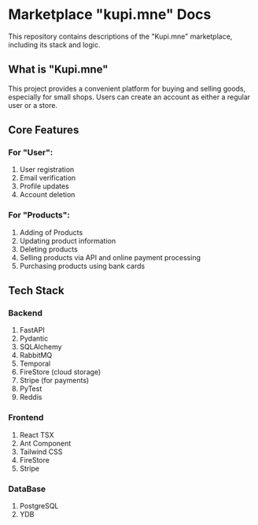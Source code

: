 # Marketplace "kupi.mne" Docs

This repository contains descriptions of the "Kupi.mne" marketplace, including its stack and logic.

## What is "Kupi.mne"

This project provides a convenient platform for buying and selling goods, especially for small shops. Users can create 
an account as either a regular user or a store.

## Core Features
### For "User":
1. User registration
2. Email verification
3. Profile updates
4. Account deletion

### For "Products":
1. Adding of Products
2. Updating product information
3. Deleting products
4. Selling products via API and online payment processing
5. Purchasing products using bank cards

## Tech Stack
### Backend
1. FastAPI
2. Pydantic
3. SQLAlchemy
4. RabbitMQ
5. Temporal
6. FireStore (cloud storage)
7. Stripe (for payments)
8. PyTest
9. Reddis

### Frontend
1. React TSX
2. Ant Component
3. Tailwind CSS
4. FireStore
5. Stripe

### DataBase
1. PostgreSQL
2. YDB

